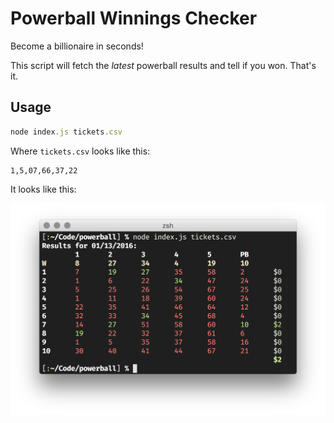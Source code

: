 # Powerball Winnings Checker

Become a billionaire in seconds!

This script will fetch the *latest* powerball results and tell if you won. That's it.

## Usage

```js
node index.js tickets.csv
```

Where `tickets.csv` looks like this:

```csv
1,5,07,66,37,22
```

It looks like this:

![](./screenshot.png)
